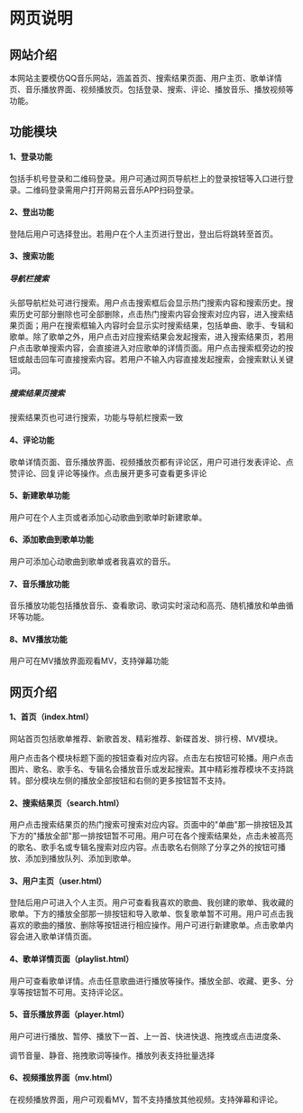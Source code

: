 # 网页说明

## 网站介绍

本网站主要模仿QQ音乐网站，涵盖首页、搜索结果页面、用户主页、歌单详情页、音乐播放界面、视频播放页。包括登录、搜索、评论、播放音乐、播放视频等功能。

## 功能模块

#### 1、登录功能

包括手机号登录和二维码登录。用户可通过网页导航栏上的登录按钮等入口进行登录。二维码登录需用户打开网易云音乐APP扫码登录。

#### 2、登出功能

登陆后用户可选择登出。若用户在个人主页进行登出，登出后将跳转至首页。

#### 3、搜索功能

##### 导航栏搜索

头部导航栏处可进行搜索。用户点击搜索框后会显示热门搜索内容和搜索历史。搜索历史可部分删除也可全部删除，点击热门搜索内容会搜索对应内容，进入搜索结果页面；用户在搜索框输入内容时会显示实时搜索结果，包括单曲、歌手、专辑和歌单。除了歌单之外，用户点击对应搜索结果会发起搜索，进入搜索结果页，若用户点击歌单搜索内容，会直接进入对应歌单的详情页面。用户点击搜索框旁边的按钮或敲击回车可直接搜索内容。若用户不输入内容直接发起搜索，会搜索默认关键词。

##### 搜索结果页搜索

搜索结果页也可进行搜索，功能与导航栏搜索一致

#### 4、评论功能

歌单详情页面、音乐播放界面、视频播放页都有评论区，用户可进行发表评论、点赞评论、回复评论等操作。点击展开更多可查看更多评论

#### 5、新建歌单功能

用户可在个人主页或者添加心动歌曲到歌单时新建歌单。

#### 6、添加歌曲到歌单功能

用户可添加心动歌曲到歌单或者我喜欢的音乐。

#### 7、音乐播放功能

音乐播放功能包括播放音乐、查看歌词、歌词实时滚动和高亮、随机播放和单曲循环等功能。

#### 8、MV播放功能

用户可在MV播放界面观看MV，支持弹幕功能

## 网页介绍

#### 1、首页（index.html）

网站首页包括歌单推荐、新歌首发、精彩推荐、新碟首发、排行榜、MV模块。

用户点击各个模块标题下面的按钮查看对应内容。点击左右按钮可轮播。用户点击图片、歌名、歌手名、专辑名会播放音乐或发起搜索。其中精彩推荐模块不支持跳转。部分模块左侧的播放全部按钮和右侧的更多按钮暂不支持。

#### 2、搜索结果页（search.html）

用户点击搜索结果页的热门搜索可搜索对应内容。页面中的"单曲"那一排按钮及其下方的"播放全部"那一排按钮暂不可用。用户可在各个搜索结果处，点击未被高亮的歌名、歌手名或专辑名搜索对应内容。点击歌名右侧除了分享之外的按钮可播放、添加到播放队列、添加到歌单。

#### 3、用户主页（user.html）

登陆后用户可进入个人主页。用户可查看我喜欢的歌曲、我创建的歌单、我收藏的歌单。下方的播放全部那一排按钮和导入歌单、恢复歌单暂不可用。用户可点击我喜欢的歌曲的播放、删除等按钮进行相应操作。用户可进行新建歌单。点击歌单内容会进入歌单详情页面。

#### 4、歌单详情页面（playlist.html）

用户可查看歌单详情。点击任意歌曲进行播放等操作。播放全部、收藏、更多、分享等按钮暂不可用。支持评论区。

#### 5、音乐播放界面（player.html）

用户可进行播放、暂停、播放下一首、上一首、快进快退、拖拽或点击进度条、

调节音量、静音、拖拽歌词等操作。播放列表支持批量选择

#### 6、视频播放界面（mv.html）

在视频播放界面，用户可观看MV，暂不支持播放其他视频。支持弹幕和评论。

